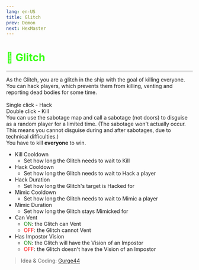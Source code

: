 ```yaml
---
lang: en-US
title: Glitch
prev: Demon
next: HexMaster
---
```


# <font color="#39ff14">👾 <b>Glitch</b></font> <Badge text="Killing" type="tip" vertical="middle"/>
---

As the Glitch, you are a glitch in the ship with the goal of killing everyone.<br>
You can hack players, which prevents them from killing, venting and reporting dead bodies for some time.<br><br>
Single click - Hack<br>
Double click - Kill<br>
You can use the sabotage map and call a sabotage (not doors) to disguise as a random player for a limited time. (The sabotage won't actually occur. This means you cannot disguise during and after sabotages, due to technical difficulties.)<br>
You have to kill <b>everyone</b> to win.
* Kill Cooldown
  * Set how long the Glitch needs to wait to Kill
* Hack Cooldown
  * Set how long the Glitch needs to wait to Hack a player
* Hack Duration
  * Set how long the Glitch's target is Hacked for
* Mimic Cooldown
  * Set how long the Glitch needs to wait to Mimic a player
* Mimic Duration
  * Set how long the Glitch stays Mimicked for
* Can Vent
  * <font color=green>ON</font>: the Glitch can Vent
  * <font color=red>OFF</font>: the Glitch cannot Vent
* Has Impostor Vision
  * <font color=green>ON</font>: the Glitch will have the Vision of an Impostor
  * <font color=red>OFF</font>: the Glitch doesn't have the Vision of an Impostor

> Idea & Coding: [Gurge44](#)